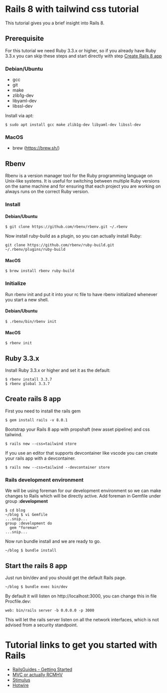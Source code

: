 # Rails 8 with tailwind css tutorial
This tutorial gives you a brief insight into Rails 8. 

## Prerequisite
For this tutorial we need Ruby 3.3.x or higher, so if you already have Ruby 3.3.x you can skip these steps and start directly with step [Create Rails 8 app](#create-rails-8-app)

### Debian/Ubuntu
- gcc
- git
- make
- zlib1g-dev
- libyaml-dev
- libssl-dev

Install via apt:
```
$ sudo apt install gcc make zlib1g-dev libyaml-dev libssl-dev
```

### MacOS
- brew (https://brew.sh/)

## Rbenv
Rbenv is a version manager tool for the Ruby programming language on Unix-like systems. It is useful for switching between multiple Ruby versions on the same machine and for ensuring that each project you are working on always runs on the correct Ruby version.

### Install
#### Debian/Ubuntu
```
$ git clone https://github.com/rbenv/rbenv.git ~/.rbenv
```

Now install ruby-build as a plugin, so you can actually install Ruby:
```
git clone https://github.com/rbenv/ruby-build.git ~/.rbenv/plugins/ruby-build
```

#### MacOS
```
$ brew install rbenv ruby-build
```

### Initialize
Run rbenv init and put it into your rc file to have rbenv initialized whenever you start a new shell.

#### Debian/Ubuntu
```
$ .rbenv/bin/rbenv init
```

#### MacOS
```
$ rbenv init
```

## Ruby 3.3.x
Install Ruby 3.3.x or higher and set it as the default:
```
$ rbenv install 3.3.7
$ rbenv global 3.3.7
```

## Create rails 8 app
First you need to install the rails gem
```
$ gem install rails -v 8.0.1
```

Bootstrap your Rails 8 app with propshaft (new asset pipeline) and css tailwind.
```
$ rails new --css=tailwind store
```

If you use an editor that supports devcontainer like vscode you can create your rails app with a devcontainer.
```
$ rails new --css=tailwind --devcontainer store
```

### Rails development environment
We will be using foreman for our development environment so we can make changes to Rails which will be directly active.
Add foreman in Gemfile under group **:development**
```
$ cd blog
~/blog $ vi Gemfile
...snip...
group :development do
  gem "foreman"
...snip...
```

Now run bundle install and we are ready to go.
```
~/blog $ bundle install
```

## Start the rails 8 app
Just run bin/dev and you should get the default Rails page.
```
~/blog $ bundle exec bin/dev
```

By default it will listen on http://localhost:3000, you can change this in file Procfile.dev:
```
web: bin/rails server -b 0.0.0.0 -p 3000
```
This will let the rails server listen on all the network interfaces, which is not advised from a security standpoint.

# Tutorial links to get you started with Rails
- [RailsGuides - Getting Started](https://guides.rubyonrails.org/getting_started.html)
- [MVC or actually RCMHV](docs/RCMHV.md)
- [Stimulus](https://blog.effectussoftware.com/stimulus-in-rails/)
- [Hotwire](https://hotwired.dev/)
